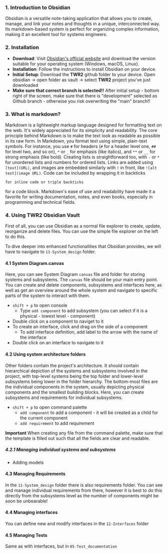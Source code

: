 
### 1. Introduction to Obsidian

Obsidian is a versatile note-taking application that allows you to create, manage, and link your notes and thoughts in a unique, interconnected way. Its markdown-based system is perfect for organizing complex information, making it an excellent tool for systems engineers.

### 2. Installation

- **Download**: Visit [Obsidian's official website](https://obsidian.md/) and download the version suitable for your operating system (Windows, macOS, Linux).
- **Installation**: Follow the instructions to install Obsidian on your device.
- **Initial Setup**: Download the **TWR2** github folder to your device. Open obsidian -> open folder as vault -> select **TWR2** project you've just downloaded
- **Make sure that correct branch is selected!!** After initial setup - bottom right of the screen, make sure that there is "development" selected as Github branch - otherwise you risk overwriting the "main" branch!!

### 3. What is markdown?
Markdown is a lightweight markup language designed for formatting text on the web. It's widely appreciated for its simplicity and readability. The core principle behind Markdown is to make the text look as readable as possible in its raw form. In Markdown, you format text using simple, plain-text symbols. For instance, you use `#` for headers (`#` for a header level one, `##` for level two, and so on), `*` or `_` for emphasis (like italics), and `**` or `__` for strong emphasis (like bold). Creating lists is straightforward too, with `-` or `*` for unordered lists and numbers for ordered lists. Links are added using `[text](URL)`, and images are embedded similarly with `!` in front, like `![alt text](image URL)`. Code can be included by wrapping it in backticks 

` for inline code or triple backticks ` 

for a code block. Markdown's ease of use and readability have made it a favorite for writing documentation, notes, and even books, especially in programming and technical fields.




### 4. Using TWR2 Obsidian Vault

First of all, you can use Obsidian as a normal file explorer to create, update, reorganize and delete files. You can use the simple file explorer on the left to do this.

To dive deeper into enhanced functionalities that Obsidian provides, we will have to navigate to `11-System_design` folder.

#### 4.1 System Diagram.canvas

Here, you can see System Diagram `canvas` file and folder for storing systems and subsystems. The `canvas` file should be your main entry point. You can create and delete components, subsystems and interfaces here, as well as get an overview around the whole system and navigate to specific parts of the system to interact with them.

- `shift + p` to open console
	- Type `add component` to add subsystem (you can select if it is a physical - lowest level - component)
- Double click on a component to naviget to it
- To create an interface, click and drag on the side of a component
	- To add interface definition, add label to the arrow with the name of the interface
- Double click on an interface to navigate to it

#### 4.2 Using system architecture folders

Other folders contain the project's architecture. It should contain hierarchical depiction of the systems and subsystems involved in the project, with top-level systems being the top folder and lower-level subsystems being lower in the  folder hierarchy. The bottom-most files are the individual components in the system, usually depicting physical components and the smallest building blocks. Here, you can create subsystems and requirements for individual subsystems.
- `shift + p` to open command palette
	- `add component` to add a component - it will be created as a child for the current component
	- `add requirement` to add requirement

**Important**
When creating any file from the command palette, make sure that the template is filled out such that all the fields are clear and readable.

##### 4.2.1 Managing individual systems and subsystems
- Adding models

#### 4.3 Managing Requirements
In the `11-System_design` folder there is also requirements folder. You can see and manage individual requirements from there, however it is best to do this directly from the subsystems level as the number of components might be soon be unbearable!

#### 4.4 Managing interfaces
You can define new and modify interfaces in the `12-Interfaces` folder

#### 4.5 Managing Tests
Same as with interfaces, but in `05-Test_documentation`
